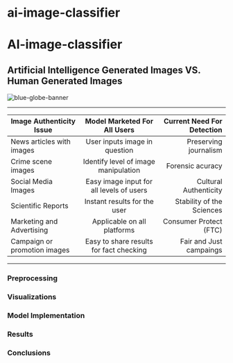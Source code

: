 # ai-image-classifier


# AI-image-classifier
## Artificial Intelligence Generated Images VS. Human Generated Images

<p align="center">
   
   ![blue-globe-banner](https://github.com/user-attachments/assets/f1887d8c-e69f-4cf6-b431-be71803e623b)

   -----------------------------------------

|     Image Authenticity Issue         |     Model Marketed For All Users          |  Current Need For Detection      |
|--------------------------------------|:-----------------------------------------:|---------------------------------:|
|     News articles with images        |     User inputs image in question         | Preserving journalism            |
|        Crime scene images            |  Identify level of image manipulation     | Forensic acuracy                 |
|        Social Media Images           | Easy image input for all levels of users  | Cultural Authenticity            |
|        Scientific Reports            |      Instant results for the user         | Stability of the Sciences        |
|     Marketing and Advertising        |      Applicable on all platforms          | Consumer Protect (FTC)           |
|     Campaign or promotion images     | Easy to share results for fact checking   | Fair and Just campaings          |

--------------------------------------------



### **Preprocessing**



### **Visualizations**


 
### **Model Implementation**



### **Results**


### **Conclusions** 


![]()
